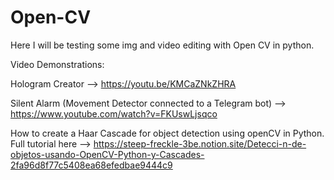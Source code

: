 # Open-CV
Here I will be testing some img and video editing with Open CV in python.

Video Demonstrations:

Hologram Creator --> https://youtu.be/KMCaZNkZHRA

Silent Alarm (Movement Detector connected to a Telegram bot) --> https://www.youtube.com/watch?v=FKUswLjsqco

How to create a Haar Cascade for object detection using openCV in Python. Full tutorial here --> https://steep-freckle-3be.notion.site/Detecci-n-de-objetos-usando-OpenCV-Python-y-Cascades-2fa96d8f77c5408ea68efedbae9444c9
